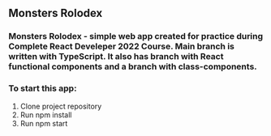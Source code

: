 ## Monsters Rolodex

### Monsters Rolodex - simple web app created for practice during Complete React Develeper 2022 Course. Main branch is written with TypeScript. It also has branch with React functional components and a branch with class-components.

### To start this app:
1. Clone project repository
2. Run npm install
3. Run npm start